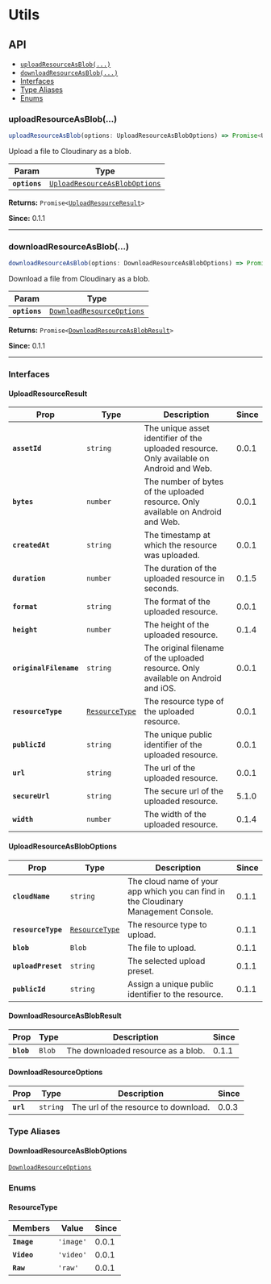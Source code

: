 # Utils

## API

<docgen-index>

* [`uploadResourceAsBlob(...)`](#uploadresourceasblob)
* [`downloadResourceAsBlob(...)`](#downloadresourceasblob)
* [Interfaces](#interfaces)
* [Type Aliases](#type-aliases)
* [Enums](#enums)

</docgen-index>

<docgen-api>
<!--Update the source file JSDoc comments and rerun docgen to update the docs below-->

### uploadResourceAsBlob(...)

```typescript
uploadResourceAsBlob(options: UploadResourceAsBlobOptions) => Promise<UploadResourceResult>
```

Upload a file to Cloudinary as a blob.

| Param         | Type                                                                                |
| ------------- | ----------------------------------------------------------------------------------- |
| **`options`** | <code><a href="#uploadresourceasbloboptions">UploadResourceAsBlobOptions</a></code> |

**Returns:** <code>Promise&lt;<a href="#uploadresourceresult">UploadResourceResult</a>&gt;</code>

**Since:** 0.1.1

--------------------


### downloadResourceAsBlob(...)

```typescript
downloadResourceAsBlob(options: DownloadResourceAsBlobOptions) => Promise<DownloadResourceAsBlobResult>
```

Download a file from Cloudinary as a blob.

| Param         | Type                                                                        |
| ------------- | --------------------------------------------------------------------------- |
| **`options`** | <code><a href="#downloadresourceoptions">DownloadResourceOptions</a></code> |

**Returns:** <code>Promise&lt;<a href="#downloadresourceasblobresult">DownloadResourceAsBlobResult</a>&gt;</code>

**Since:** 0.1.1

--------------------


### Interfaces


#### UploadResourceResult

| Prop                   | Type                                                  | Description                                                                              | Since |
| ---------------------- | ----------------------------------------------------- | ---------------------------------------------------------------------------------------- | ----- |
| **`assetId`**          | <code>string</code>                                   | The unique asset identifier of the uploaded resource. Only available on Android and Web. | 0.0.1 |
| **`bytes`**            | <code>number</code>                                   | The number of bytes of the uploaded resource. Only available on Android and Web.         | 0.0.1 |
| **`createdAt`**        | <code>string</code>                                   | The timestamp at which the resource was uploaded.                                        | 0.0.1 |
| **`duration`**         | <code>number</code>                                   | The duration of the uploaded resource in seconds.                                        | 0.1.5 |
| **`format`**           | <code>string</code>                                   | The format of the uploaded resource.                                                     | 0.0.1 |
| **`height`**           | <code>number</code>                                   | The height of the uploaded resource.                                                     | 0.1.4 |
| **`originalFilename`** | <code>string</code>                                   | The original filename of the uploaded resource. Only available on Android and iOS.       | 0.0.1 |
| **`resourceType`**     | <code><a href="#resourcetype">ResourceType</a></code> | The resource type of the uploaded resource.                                              | 0.0.1 |
| **`publicId`**         | <code>string</code>                                   | The unique public identifier of the uploaded resource.                                   | 0.0.1 |
| **`url`**              | <code>string</code>                                   | The url of the uploaded resource.                                                        | 0.0.1 |
| **`secureUrl`**        | <code>string</code>                                   | The secure url of the uploaded resource.                                                 | 5.1.0 |
| **`width`**            | <code>number</code>                                   | The width of the uploaded resource.                                                      | 0.1.4 |


#### UploadResourceAsBlobOptions

| Prop               | Type                                                  | Description                                                                         | Since |
| ------------------ | ----------------------------------------------------- | ----------------------------------------------------------------------------------- | ----- |
| **`cloudName`**    | <code>string</code>                                   | The cloud name of your app which you can find in the Cloudinary Management Console. | 0.1.1 |
| **`resourceType`** | <code><a href="#resourcetype">ResourceType</a></code> | The resource type to upload.                                                        | 0.1.1 |
| **`blob`**         | <code>Blob</code>                                     | The file to upload.                                                                 | 0.1.1 |
| **`uploadPreset`** | <code>string</code>                                   | The selected upload preset.                                                         | 0.1.1 |
| **`publicId`**     | <code>string</code>                                   | Assign a unique public identifier to the resource.                                  | 0.1.1 |


#### DownloadResourceAsBlobResult

| Prop       | Type              | Description                        | Since |
| ---------- | ----------------- | ---------------------------------- | ----- |
| **`blob`** | <code>Blob</code> | The downloaded resource as a blob. | 0.1.1 |


#### DownloadResourceOptions

| Prop      | Type                | Description                          | Since |
| --------- | ------------------- | ------------------------------------ | ----- |
| **`url`** | <code>string</code> | The url of the resource to download. | 0.0.3 |


### Type Aliases


#### DownloadResourceAsBlobOptions

<code><a href="#downloadresourceoptions">DownloadResourceOptions</a></code>


### Enums


#### ResourceType

| Members     | Value                | Since |
| ----------- | -------------------- | ----- |
| **`Image`** | <code>'image'</code> | 0.0.1 |
| **`Video`** | <code>'video'</code> | 0.0.1 |
| **`Raw`**   | <code>'raw'</code>   | 0.0.1 |

</docgen-api>
